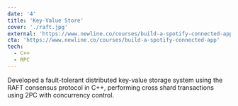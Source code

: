 ```yaml
---
date: '4'
title: 'Key-Value Store'
cover: './raft.jpg'
external: 'https://www.newline.co/courses/build-a-spotify-connected-app'
cta: 'https://www.newline.co/courses/build-a-spotify-connected-app'
tech:
  - C++
  - RPC
---
```


Developed a fault-tolerant distributed key-value storage system using the RAFT consensus protocol in C++, performing cross shard transactions using 2PC with concurrency control.

